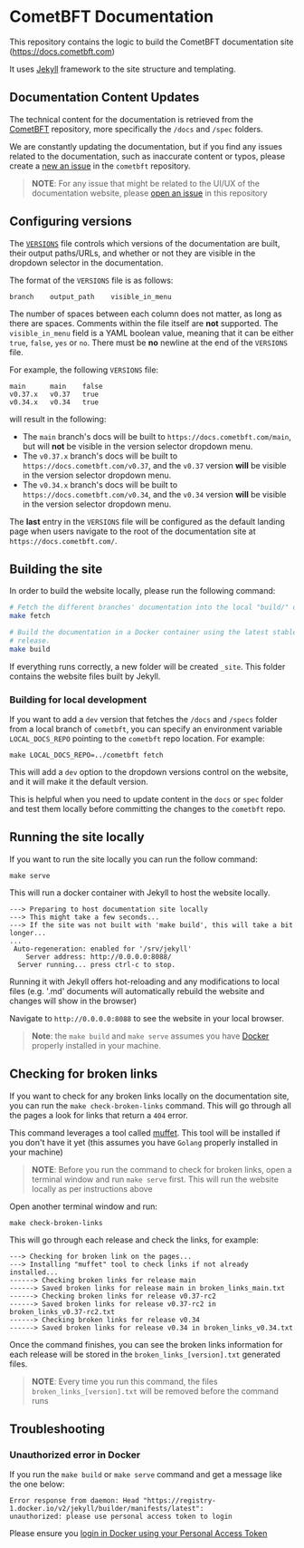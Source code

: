 # CometBFT Documentation

This repository contains the logic to build the CometBFT documentation site
(<https://docs.cometbft.com>)

It uses [Jekyll](https://jekyllrb.com/) framework to the site structure and
templating.

## Documentation Content Updates

The technical content for the documentation is retrieved from the
[CometBFT](https://github.com/cometbft/cometbft) repository, more specifically
the `/docs` and `/spec` folders.

We are constantly updating the documentation, but if you find any issues related
to the documentation, such as inaccurate content or typos, please 
create a [new an issue](https://github.com/cometbft/cometbft/issues/new?assignees=&labels=bug%2C+needs-triage&template=bug-report.md) 
in the `cometbft` repository. 

> **NOTE**: For any issue that might be related to the UI/UX of the documentation website, please [open an issue](https://github.com/cometbft/cometbft-docs/issues/new) in this repository

## Configuring versions

The [`VERSIONS`](./VERSIONS) file controls which versions of the documentation
are built, their output paths/URLs, and whether or not they are visible in the
dropdown selector in the documentation.

The format of the `VERSIONS` file is as follows:

```
branch    output_path    visible_in_menu
```

The number of spaces between each column does not matter, as long as there are
spaces. Comments within the file itself are **not** supported. The
`visible_in_menu` field is a YAML boolean value, meaning that it can be either
`true`, `false`, `yes` or `no`. There must be **no** newline at the end of the
`VERSIONS` file.

For example, the following `VERSIONS` file:

```
main      main    false
v0.37.x   v0.37   true
v0.34.x   v0.34   true
```

will result in the following:

- The `main` branch's docs will be built to `https://docs.cometbft.com/main`,
  but will **not** be visible in the version selector dropdown menu.
- The `v0.37.x` branch's docs will be built to
  `https://docs.cometbft.com/v0.37`, and the `v0.37` version **will** be visible
  in the version selector dropdown menu.
- The `v0.34.x` branch's docs will be built to
  `https://docs.cometbft.com/v0.34`, and the `v0.34` version **will** be visible
  in the version selector dropdown menu.

The **last** entry in the `VERSIONS` file will be configured as the default
landing page when users navigate to the root of the documentation site at
`https://docs.cometbft.com/`.

## Building the site

In order to build the website locally, please run the following command:

```bash
# Fetch the different branches' documentation into the local "build/" directory.
make fetch

# Build the documentation in a Docker container using the latest stable Jekyll
# release.
make build
```

If everything runs correctly, a new folder will be created `_site`. This folder
contains the website files built by Jekyll.

### Building for local development

If you want to add a `dev` version that fetches the `/docs` and `/specs` folder from a local branch of `cometbft`,
you can specify an environment variable `LOCAL_DOCS_REPO` pointing to the `cometbft` repo location. For example:

```
make LOCAL_DOCS_REPO=../cometbft fetch
```

This will add a `dev` option to the dropdown versions control on the website, and it will make it the default version. 

This is helpful when 
you need to update content in the `docs` or `spec` folder and test them locally before committing the changes
to the `cometbft` repo.

## Running the site locally

If you want to run the site locally you can run the follow command:

```
make serve
```

This will run a docker container with Jekyll to host the website locally. 

```
---> Preparing to host documentation site locally
---> This might take a few seconds...
---> If the site was not built with 'make build', this will take a bit longer...
...
 Auto-regeneration: enabled for '/srv/jekyll'
    Server address: http://0.0.0.0:8088/
  Server running... press ctrl-c to stop.

```

Running it with Jekyll offers hot-reloading and any modifications to local files 
(e.g. '.md' documents will automatically rebuild the website and changes will show in the browser)

Navigate to `http://0.0.0.0:8088` to see the website in your local browser.

> **Note**: the `make build` and `make serve` assumes you have [Docker](https://www.docker.com/) properly installed in your machine.

## Checking for broken links

If you want to check for any broken links locally on the documentation site, 
you can run the `make check-broken-links` command. This will go through all 
the pages a look for links that return a `404` error.

This command leverages a tool called [muffet](https://github.com/raviqqe/muffet). 
This tool will be installed if you don't have it yet 
(this assumes you have `Golang` properly installed in your machine)

> **NOTE**: Before you run the command to check for broken links, 
> open a terminal window and run `make serve` first. 
> This will run the website locally as per instructions above

Open another terminal window and run:
```
make check-broken-links
```

This will go through each release and check the links, for example:
```
---> Checking for broken link on the pages...
---> Installing "muffet" tool to check links if not already installed...
------> Checking broken links for release main
------> Saved broken links for release main in broken_links_main.txt
------> Checking broken links for release v0.37-rc2
------> Saved broken links for release v0.37-rc2 in broken_links_v0.37-rc2.txt
------> Checking broken links for release v0.34
------> Saved broken links for release v0.34 in broken_links_v0.34.txt
```

Once the command finishes, you can see the broken links information for each release 
will be stored in the `broken_links_[version].txt` generated files.

> **NOTE**: Every time you run this command, the files `broken_links_[version].txt` 
> will be removed before the command runs

## Troubleshooting

### Unauthorized error in Docker
If you run the `make build` or `make serve` command and get a message like the one below:

```
Error response from daemon: Head "https://registry-1.docker.io/v2/jekyll/builder/manifests/latest": 
unauthorized: please use personal access token to login
```

Please ensure you [login in Docker using your Personal Access Token](https://docs.docker.com/docker-hub/access-tokens/)
